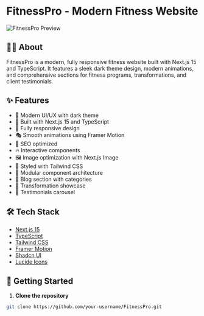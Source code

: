 # FitnessPro - Modern Fitness Website

![FitnessPro Preview](https://images.unsplash.com/photo-1534438327276-14e5300c3a48?w=1200&h=630&fit=crop)

## 🏋️‍♂️ About

FitnessPro is a modern, fully responsive fitness website built with Next.js 15 and TypeScript. It features a sleek dark theme design, modern animations, and comprehensive sections for fitness programs, transformations, and client testimonials.

## ✨ Features

- 🎨 Modern UI/UX with dark theme
- 🚀 Built with Next.js 15 and TypeScript
- 📱 Fully responsive design
- 🎭 Smooth animations using Framer Motion
- 🎯 SEO optimized
- 🔥 Interactive components
- 🖼️ Image optimization with Next.js Image
- 🎨 Styled with Tailwind CSS
- 🧩 Modular component architecture
- 📝 Blog section with categories
- 💪 Transformation showcase
- 👥 Testimonials carousel

## 🛠️ Tech Stack

- [Next.js 15](https://nextjs.org/)
- [TypeScript](https://www.typescriptlang.org/)
- [Tailwind CSS](https://tailwindcss.com/)
- [Framer Motion](https://www.framer.com/motion/)
- [Shadcn UI](https://ui.shadcn.com/)
- [Lucide Icons](https://lucide.dev/)

## 🚀 Getting Started

1. **Clone the repository**
```bash
git clone https://github.com/your-username/FitnessPro.git

